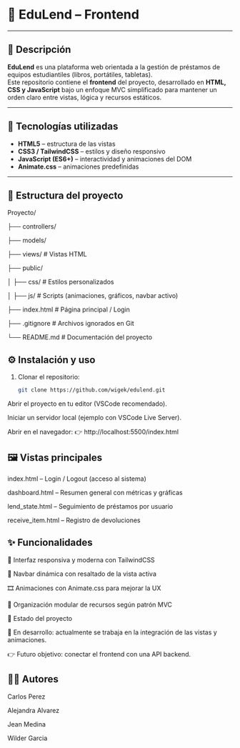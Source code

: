 # 📘 EduLend – Frontend

---

## 📌 Descripción
**EduLend** es una plataforma web orientada a la gestión de préstamos de equipos estudiantiles (libros, portátiles, tabletas).  
Este repositorio contiene el **frontend** del proyecto, desarrollado en **HTML, CSS y JavaScript** bajo un enfoque MVC simplificado para mantener un orden claro entre vistas, lógica y recursos estáticos.

---

## 🚀 Tecnologías utilizadas
- **HTML5** – estructura de las vistas  
- **CSS3 / TailwindCSS** – estilos y diseño responsivo  
- **JavaScript (ES6+)** – interactividad y animaciones del DOM  
- **Animate.css** – animaciones predefinidas  

---

## 📂 Estructura del proyecto

Proyecto/

├── controllers/

├── models/

├── views/ # Vistas HTML

├── public/

│ ├── css/ # Estilos personalizados

│ ├── js/ # Scripts (animaciones, gráficos, navbar activo)

├── index.html # Página principal / Login

├── .gitignore # Archivos ignorados en Git

└── README.md # Documentación del proyecto



## ⚙️ Instalación y uso
1. Clonar el repositorio:
   ```bash
   git clone https://github.com/wigek/edulend.git
Abrir el proyecto en tu editor (VSCode recomendado).

Iniciar un servidor local (ejemplo con VSCode Live Server).

Abrir en el navegador:
👉 http://localhost:5500/index.html


## 🖼️ Vistas principales

index.html – Login / Logout (acceso al sistema)

dashboard.html – Resumen general con métricas y gráficas

lend_state.html – Seguimiento de préstamos por usuario

receive_item.html – Registro de devoluciones


## ✨ Funcionalidades

🎨 Interfaz responsiva y moderna con TailwindCSS

🧭 Navbar dinámica con resaltado de la vista activa

🎞️ Animaciones con Animate.css para mejorar la UX

📂 Organización modular de recursos según patrón MVC

📌 Estado del proyecto

🚧 En desarrollo: actualmente se trabaja en la integración de las vistas y animaciones.

👉 Futuro objetivo: conectar el frontend con una API backend.


## 👨‍💻 Autores

Carlos Perez

Alejandra Alvarez

Jean Medina

Wilder Garcia